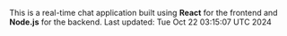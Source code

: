 This is a real-time chat application built using **React** for the frontend and **Node.js** for the backend.
Last updated: Tue Oct 22 03:15:07 UTC 2024
